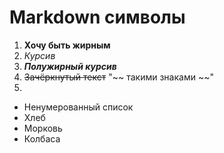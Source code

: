# Markdown символы

1. **Хочу быть жирным**
2. *Курсив*
3. ***Полужирный курсив***
4. ~~Зачёркнутый текст~~ "~~ такими знаками ~~"
5. 
* Ненумерованный список
* Хлеб
* Морковь
* Колбаса

